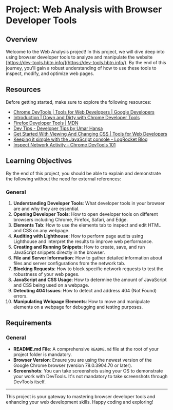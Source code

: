 # Project: Web Analysis with Browser Developer Tools

## Overview

Welcome to the Web Analysis project! In this project, we will dive deep into using browser developer tools to analyze and manipulate the website [https://dev-tools.hbtn.info/](https://dev-tools.hbtn.info/). By the end of this journey, you'll gain a robust understanding of how to use these tools to inspect, modify, and optimize web pages.

## Resources

Before getting started, make sure to explore the following resources:

- [Chrome DevTools | Tools for Web Developers | Google Developers](https://developers.google.com/web/tools/chrome-devtools)
- [Introduction | Down and Dirty with Chrome Developer Tools](https://www.pluralsight.com/courses/chrome-developer-tools)
- [Firefox Developer Tools | MDN](https://developer.mozilla.org/en-US/docs/Tools)
- [Dev Tips - Developer Tips by Umar Hansa](https://umaar.com/dev-tips/)
- [Get Started With Viewing And Changing CSS | Tools for Web Developers](https://developers.google.com/web/tools/chrome-devtools/css)
- [Keeping it simple with the JavaScript console - LogRocket Blog](https://blog.logrocket.com/keeping-it-simple-with-the-javascript-console/)
- [Inspect Network Activity - Chrome DevTools 101](https://developers.google.com/web/tools/chrome-devtools/network)

## Learning Objectives

By the end of this project, you should be able to explain and demonstrate the following without the need for external references:

### General

1. **Understanding Developer Tools**: What developer tools in your browser are and why they are essential.
2. **Opening Developer Tools**: How to open developer tools on different browsers including Chrome, Firefox, Safari, and Edge.
3. **Elements Tab**: How to use the elements tab to inspect and edit HTML and CSS on any webpage.
4. **Auditing with Lighthouse**: How to perform page audits using Lighthouse and interpret the results to improve web performance.
5. **Creating and Running Snippets**: How to create, save, and run JavaScript snippets directly in the browser.
6. **File and Server Information**: How to gather detailed information about files and server configurations from the network tab.
7. **Blocking Requests**: How to block specific network requests to test the robustness of your web pages.
8. **JavaScript and CSS Usage**: How to determine the amount of JavaScript and CSS being used on a webpage.
9. **Detecting 404 Issues**: How to detect and address 404 (Not Found) errors.
10. **Manipulating Webpage Elements**: How to move and manipulate elements on a webpage for debugging and testing purposes.

## Requirements

### General

- **README.md File**: A comprehensive `README.md` file at the root of your project folder is mandatory.
- **Browser Version**: Ensure you are using the newest version of the Google Chrome browser (version 78.0.3904.70 or later).
- **Screenshots**: You can take screenshots using your OS to demonstrate your work with DevTools. It's not mandatory to take screenshots through DevTools itself.

---

This project is your gateway to mastering browser developer tools and enhancing your web development skills. Happy coding and exploring!